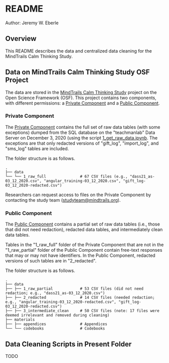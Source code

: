 # README
Author: Jeremy W. Eberle

## Overview

This README describes the data and centralized data cleaning for the MindTrails Calm Thinking Study.

## Data on MindTrails Calm Thinking Study OSF Project

The data are stored in the [MindTrails Calm Thinking Study](https://osf.io/zbd52/) project on the Open Science Framework (OSF). This project contains two components, with different permissions: a [Private Component](https://osf.io/jwvnb/) and a [Public Component](https://osf.io/s8v3h/).

### Private Component

The [Private Component](https://osf.io/jwvnb/) contains the full set of raw data tables (with some exceptions) dumped from the SQL database on the "teachmanlab" Data Server on December 3, 2020 (using the script [1_get_raw_data.ipynb](code/1_get_raw_data.ipynb). The exceptions are that only redacted versions of "gift_log", "import_log", and "sms_log" tables are included.

The folder structure is as follows.
```
.
├── data
└── └── 1_raw_full               # 67 CSV files (e.g., "dass21_as-03_12_2020.csv", "angular_training-03_12_2020.csv", "gift_log-03_12_2020-redacted.csv")
```

Researchers can request access to files on the Private Component by contacting the study team ([studyteam@mindtrails.org](mailto:studyteam@mindtrails.org)).

### Public Component

The [Public Component](https://osf.io/s8v3h/) contains a partial set of raw data tables (i.e., those that did not need redaction), redacted data tables, and intermediately clean data tables.

Tables in the "1_raw_full" folder of the Private Component that are not in the "1_raw_partial" folder of the Public Component contain free-text responses that may or may not have identifiers. In the Public Component, redacted versions of such tables are in "2_redacted".

The folder structure is as follows.
```
.
├── data                    
├── ├── 1_raw_partial            # 53 CSV files (did not need redaction; e.g., "dass21_as-03_12_2020.csv")
├── ├── 2_redacted               # 14 CSV files (needed redaction; e.g., "angular_training-03_12_2020-redacted.csv", "gift_log-03_12_2020-redacted.csv")
├── ├── 3_intermediate_clean     # 50 CSV files (note: 17 files were deemed irrelevant and removed during cleaning)
├── materials
├── ├── appendices               # Appendices
└── └── codebooks                # Codebooks
```

## Data Cleaning Scripts in Present Folder

TODO
